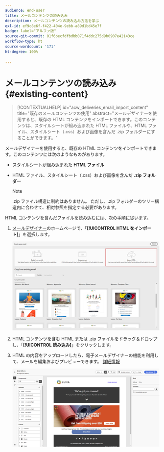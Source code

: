 ```yaml
---
audience: end-user
title: メールコンテンツの読み込み
description: メールコンテンツの読み込み方法を学ぶ
exl-id: ef9c8e6f-f422-404e-9ebb-a89d1bd45e7f
badge: label="アルファ版"
source-git-commit: 01f6becfdfbdbb071f4ddc275d9b0907e42143ce
workflow-type: ht
source-wordcount: '171'
ht-degree: 100%

---
```


# メールコンテンツの読み込み {#existing-content}


>[!CONTEXTUALHELP]
>id="acw_deliveries_email_import_content"
>title="既存のメールコンテンツの使用"
>abstract="メールデザイナーを使用すると、既存の HTML コンテンツをインポートできます。このコンテンツは、スタイルシートが組み込まれた HTML ファイルや、HTML ファイル、スタイルシート（.css）および画像を含んだ .zip フォルダーにすることができます。"

メールデザイナーを使用すると、既存の HTML コンテンツをインポートできます。このコンテンツには次のようなものがあります。

* スタイルシートが組み込まれた **HTML ファイル**
* HTML ファイル、スタイルシート（.css）および画像を含んだ **.zip フォルダー**

  >[!NOTE]
  >
  >.zip ファイル構造に制約はありません。 ただし、.zip フォルダーのツリー構造内に合わせて、相対参照を指定する必要があります。

HTML コンテンツを含んだファイルを読み込むには、次の手順に従います。

1. [メールデザイナー](get-started-email-designer.md)のホームページで、「**[!UICONTROL HTML をインポート]**」を選択します。

   ![](assets/html-import.png)

1. HTML コンテンツを含む HTML または .zip ファイルをドラッグ＆ドロップし、「**[!UICONTROL 読み込み]**」をクリックします。

1. HTML の内容をアップロードしたら、電子メールデザイナーの機能を利用して、メールを編集およびプレビューできます。 [詳細情報](create-email-content.md)

   ![](assets/html-imported.png)